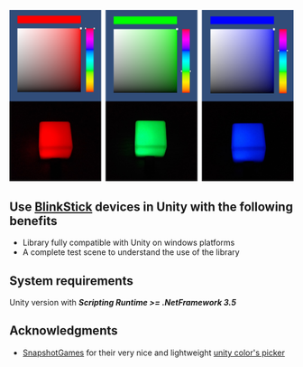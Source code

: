 ![alt text](Doc/BlinkStick_Doc.png)

## Use [BlinkStick](https://blinkstick.com/) devices in Unity with the following benefits
- Library fully compatible with Unity on windows platforms
- A complete test scene to understand the use of the library

## System requirements
Unity version with ***Scripting Runtime >= .NetFramework 3.5***

## Acknowledgments
- [SnapshotGames](https://github.com/SnapshotGames) for their very nice and lightweight [unity color's picker](https://github.com/SnapshotGames/cui_color_picker)